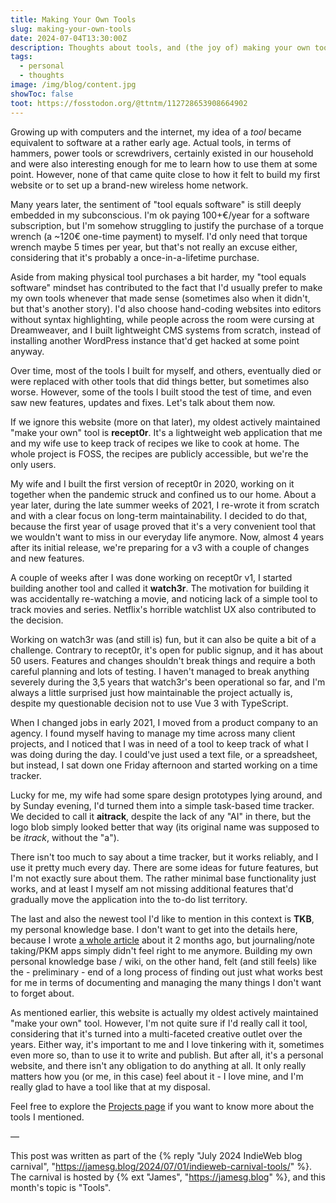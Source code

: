 ```yaml
---
title: Making Your Own Tools
slug: making-your-own-tools
date: 2024-07-04T13:30:00Z
description: Thoughts about tools, and (the joy of) making your own tools.
tags:
  - personal
  - thoughts
image: /img/blog/content.jpg
showToc: false
toot: https://fosstodon.org/@ttntm/112728653908664902
---
```


Growing up with computers and the internet, my idea of a _tool_ became equivalent to software at a rather early age. Actual tools, in terms of hammers, power tools or screwdrivers, certainly existed in our household and were also interesting enough for me to learn how to use them at some point. However, none of that came quite close to how it felt to build my first website or to set up a brand-new wireless home network.

Many years later, the sentiment of "tool equals software" is still deeply embedded in my subconscious. I'm ok paying 100+€/year for a software subscription, but I'm somehow struggling to justify the purchase of a torque wrench (a ~120€ one-time payment) to myself. I'd only need that torque wrench maybe 5 times per year, but that's not really an excuse either, considering that it's probably a once-in-a-lifetime purchase.

Aside from making physical tool purchases a bit harder, my "tool equals software" mindset has contributed to the fact that I'd usually prefer to make my own tools whenever that made sense (sometimes also when it didn't, but that's another story). I'd also choose hand-coding websites into editors without syntax highlighting, while people across the room were cursing at Dreamweaver, and I built lightweight CMS systems from scratch, instead of installing another WordPress instance that'd get hacked at some point anyway.

Over time, most of the tools I built for myself, and others, eventually died or were replaced with other tools that did things better, but sometimes also worse. However, some of the tools I built stood the test of time, and even saw new features, updates and fixes. Let's talk about them now.

If we ignore this website (more on that later), my oldest actively maintained "make your own" tool is **recept0r**. It's a lightweight web application that me and my wife use to keep track of recipes we like to cook at home. The whole project is FOSS, the recipes are publicly accessible, but we're the only users.

My wife and I built the first version of recept0r in 2020, working on it together when the pandemic struck and confined us to our home. About a year later, during the late summer weeks of 2021, I re-wrote it from scratch and with a clear focus on long-term maintainability. I decided to do that, because the first year of usage proved that it's a very convenient tool that we wouldn't want to miss in our everyday life anymore. Now, almost 4 years after its initial release, we're preparing for a v3 with a couple of changes and new features.

A couple of weeks after I was done working on recept0r v1, I started building another tool and called it **watch3r**. The motivation for building it was accidentally re-watching a movie, and noticing lack of a simple tool to track movies and series. Netflix's horrible watchlist UX also contributed to the decision.

Working on watch3r was (and still is) fun, but it can also be quite a bit of a challenge. Contrary to recept0r, it's open for public signup, and it has about 50 users. Features and changes shouldn't break things and require a both careful planning and lots of testing. I haven't managed to break anything severely during the 3,5 years that watch3r's been operational so far, and I'm always a little surprised just how maintainable the project actually is, despite my questionable decision not to use Vue 3 with TypeScript.

When I changed jobs in early 2021, I moved from a product company to an agency. I found myself having to manage my time across many client projects, and I noticed that I was in need of a tool to keep track of what I was doing during the day. I could've just used a text file, or a spreadsheet, but instead, I sat down one Friday afternoon and started working on a time tracker.

Lucky for me, my wife had some spare design prototypes lying around, and by Sunday evening, I'd turned them into a simple task-based time tracker. We decided to call it **aitrack**, despite the lack of any "AI" in there, but the logo blob simply looked better that way (its original name was supposed to be _itrack_, without the "a").

There isn't too much to say about a time tracker, but it works reliably, and I use it pretty much every day. There are some ideas for future features, but I'm not exactly sure about them. The rather minimal base functionality just works, and at least I myself am not missing additional features that'd gradually move the application into the to-do list territory.

The last and also the newest tool I'd like to mention in this context is **TKB**, my personal knowledge base. I don't want to get into the details here, because I wrote [a whole article](/blog/personal-knowledge-base/) about it 2 months ago, but journaling/note taking/PKM apps simply didn't feel right to me anymore. Building my own personal knowledge base / wiki, on the other hand, felt (and still feels) like the - preliminary - end of a long process of finding out just what works best for me in terms of documenting and managing the many things I don't want to forget about.

As mentioned earlier, this website is actually my oldest actively maintained "make your own" tool. However, I'm not quite sure if I'd really call it tool, considering that it's turned into a multi-faceted creative outlet over the years. Either way, it's important to me and I love tinkering with it, sometimes even more so, than to use it to write and publish. But after all, it's a personal website, and there isn't any obligation to do anything at all. It only really matters how you (or me, in this case) feel about it - I love mine, and I'm really glad to have a tool like that at my disposal.

Feel free to explore the [Projects page](/projects/) if you want to know more about the tools I mentioned.

&mdash;

This post was written as part of the {% reply "July 2024 IndieWeb blog carnival", "https://jamesg.blog/2024/07/01/indieweb-carnival-tools/" %}.
The carnival is hosted by {% ext "James", "https://jamesg.blog" %}, and this month's topic is "Tools".
